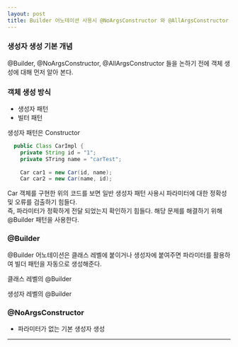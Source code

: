 ```yaml
---
layout: post
title: Builder 어노테이션 사용시 @NoArgsConstructor 와 @AllArgsConstructor 함께 사용하는 이유
---
```

### 생성자 생성 기본 개념
@Builder, @NoArgsConstructor, @AllArgsConstructor 들을 논하기 전에 객체 생성에 대해 먼저 알아 본다.   
### 객체 생성 방식
- 생성자 패턴
- 빌터 패턴

생성자 패턴은 Constructor
``` java
  public Class CarImpl {
    private String id = "1";
    private STring name = "carTest";
    
    Car car1 = new Car(id, name);
    Car car2 = new Car(name, id);
```
Car 객체를 구현한 위의 코드를 보면 일반 생성자 패턴 사용시 파라미터에 대한 정확성 및 오류를 검출하기 힘들다.   
즉, 파라미터가 정확하게 전달 되었는지 확인하기 힘들다. 해당 문제를 해결하기 위해 @Builder 패턴을 사용한다.

### @Builder
@Builder 어노테이션은 클래스 레벨에 붙이거나 생성자에 붙여주면 파라미터를 활용하여 빌더 패턴을 자동으로 생성해준다.   
   
클래스 레벨의 @Builder   
    
생성자 레벨의 @Builder

### @NoArgsConstructor
+ 파라미터가 없는 기본 생성자 생성

***
